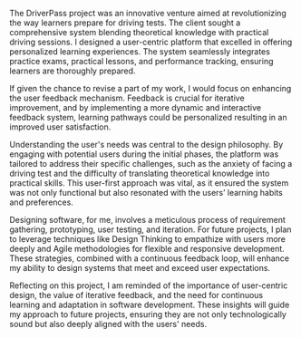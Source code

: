 The DriverPass project was an innovative venture aimed at revolutionizing the way learners prepare for driving tests. The client sought a comprehensive system blending theoretical knowledge with practical driving sessions. I designed a user-centric platform that excelled in offering personalized learning experiences. The system seamlessly integrates practice exams, practical lessons, and performance tracking, ensuring learners are thoroughly prepared.

If given the chance to revise a part of my work, I would focus on enhancing the user feedback mechanism. Feedback is crucial for iterative improvement, and by implementing a more dynamic and interactive feedback system, learning pathways could be personalized resulting in an improved user satisfaction.

Understanding the user's needs was central to the design philosophy. By engaging with potential users during the initial phases, the platform was tailored to address their specific challenges, such as the anxiety of facing a driving test and the difficulty of translating theoretical knowledge into practical skills. This user-first approach was vital, as it ensured the system was not only functional but also resonated with the users’ learning habits and preferences.

Designing software, for me, involves a meticulous process of requirement gathering, prototyping, user testing, and iteration. For future projects, I plan to leverage techniques like Design Thinking to empathize with users more deeply and Agile methodologies for flexible and responsive development. These strategies, combined with a continuous feedback loop, will enhance my ability to design systems that meet and exceed user expectations.

Reflecting on this project, I am reminded of the importance of user-centric design, the value of iterative feedback, and the need for continuous learning and adaptation in software development. These insights will guide my approach to future projects, ensuring they are not only technologically sound but also deeply aligned with the users' needs.
